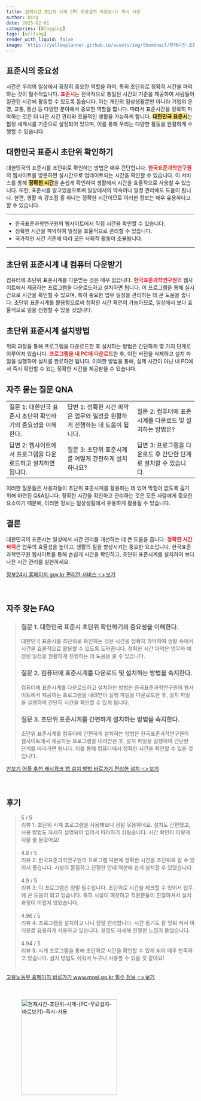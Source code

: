 ```yaml
---
title: 현재시간 초단위 시계 (PC 무료설치 바로보기) 즉시 사용
author: bing
date: 2025-02-01
categories: [Blogging]
tags: [writing]
render_with_liquid: false
image: 'https://yellowplanner.github.io/assets/img/thumbnail/현재시간-초단위-시계-(PC-무료설치-바로보기)-즉시-사용.webp'
---
```



<h2 id='표준시의 중요성'>표준시의 중요성</h2>

<p>시간은 우리의 일상에서 굉장히 중요한 역할을 하며, 특히 초단위로 정확히 시간을 파악하는 것이 필수적입니다. <b><span style="color: #ee2323;">표준시</span></b>는 전국적으로 통일된 시간의 기준을 제공하여 사람들이 일관된 시간에 활동할 수 있도록 돕습니다. 이는 개인의 일상생활뿐만 아니라 기업의 운영, 교통, 통신 등 다양한 분야에서 중요한 역할을 합니다. 따라서 표준시간을 정확히 파악하는 것은 더 나은 시간 관리와 효율적인 생활을 가능하게 합니다. <b><span style="background-color: #ffe066;">대한민국 표준시</span></b>는 협정 세계시를 기준으로 설정되어 있으며, 이를 통해 우리는 다양한 활동을 원활하게 수행할 수 있습니다.</p>

<h2 id='대한민국 표준시 초단위 확인하기'>대한민국 표준시 초단위 확인하기</h2>

<p>대한민국의 표준시를 초단위로 확인하는 방법은 매우 간단합니다. <b><span style="color: #ee2323;">한국표준과학연구원</span></b>의 웹사이트를 방문하면 실시간으로 업데이트되는 시간을 확인할 수 있습니다. 이 서비스를 통해 <b><span style="background-color: #ffe066;">정확한 시간</span></b>을 손쉽게 확인하여 생활에서 시간을 효율적으로 사용할 수 있습니다. 또한, 표준시를 알고있음으로써 일상에서의 약속이나 일정 관리에도 도움이 됩니다. 한편, 생활 속 강조점 중 하나는 정확한 시간이므로 이러한 정보는 매우 유용하다고 할 수 있습니다.</p>

<hr />

<ul>
    <li>한국표준과학연구원의 웹사이트에서 직접 시간을 확인할 수 있습니다.</li>
    <li>정확한 시간을 파악하여 일정을 효율적으로 관리할 수 있습니다.</li>
    <li>국가적인 시간 기준에 따라 모든 사회적 활동이 조율됩니다.</li>
</ul>

<hr />

<h2 id='초단위 표준시계 내 컴퓨터 다운받기'>초단위 표준시계 내 컴퓨터 다운받기</h2>

<p>컴퓨터에 초단위 표준시계를 다운받는 것은 매우 쉽습니다. <b><span style="color: #ee2323;">한국표준과학연구원</span></b>의 웹사이트에서 제공하는 프로그램을 다운로드하고 설치하면 됩니다. 이 프로그램을 통해 실시간으로 시간을 확인할 수 있으며, 특히 중요한 업무 일정을 관리하는 데 큰 도움을 줍니다. 초단위 표준시계를 활용함으로써 정확한 시간 확인이 가능하므로, 일상에서 보다 효율적으로 일을 진행할 수 있을 것입니다.</p>

<h2 id='초단위 표준시계 설치방법'>초단위 표준시계 설치방법</h2>

<p>위의 과정을 통해 프로그램을 다운로드한 후 설치하는 방법은 간단하게 몇 가지 단계로 이루어져 있습니다. <b><span style="color: #ee2323;">프로그램을 내 PC에 다운로드</span></b>한 후, 이전 버전을 삭제하고 설치 파일을 실행하여 설치를 완료하면 됩니다. 이러한 방법을 통해, 실제 시간이 아닌 내 PC에서 즉시 확인할 수 있는 정확한 시간을 제공받을 수 있습니다.</p>

<h2 id='자주 묻는 질문 QNA'>자주 묻는 질문 QNA</h2>

<table>
    <tr>
        <td>질문 1: 대한민국 표준시 초단위 확인하기의 중요성을 이해한다.</td>
        <td>답변 1: 정확한 시간 파악은 업무와 일정을 원활하게 진행하는 데 도움이 됩니다.</td>
        <td>질문 2: 컴퓨터에 표준시계를 다운로드 및 설치하는 방법은?</td>
    </tr>
    <tr>
        <td>답변 2: 웹사이트에서 프로그램을 다운로드하고 설치하면 됩니다.</td>
        <td>질문 3: 초단위 표준시계를 어떻게 간편하게 설치하나요?</td>
        <td>답변 3: 프로그램을 다운로드 후 간단한 단계로 설치할 수 있습니다.</td>
    </tr>
</table>

<p>이러한 질문들은 사용자들이 초단위 표준시계를 활용하는 데 있어 막힘이 없도록 돕기 위해 마련된 Q&A입니다. 정확한 시간을 확인하고 관리하는 것은 모든 사람에게 중요한 요소이기 때문에, 이러한 정보는 일상생활에서 유용하게 활용될 수 있습니다.</p>

<h2 id='결론'>결론</h2>

<p>대한민국의 표준시는 일상에서 시간 관리를 개선하는 데 큰 도움을 줍니다. <b><span style="color: #ee2323;">정확한 시간 파악</span></b>은 업무의 효율성을 높이고, 생활의 질을 향상시키는 중요한 요소입니다. 한국표준과학연구원 웹사이트를 통해 손쉽게 시간을 확인하고, 초단위 표준시계를 설치하여 보다 나은 시간 관리를 실현하세요.</p>


<p><a class="click-button" title="정부24시 홈페이지 gov.kr 편리한 서비스" href="https://yellowplanner.github.io/posts/%EC%A0%95%EB%B6%8024%EC%8B%9C-%ED%99%88%ED%8E%98%EC%9D%B4%EC%A7%80-gov.kr-%ED%8E%B8%EB%A6%AC%ED%95%9C-%EC%84%9C%EB%B9%84%EC%8A%A4/" rel="dofollow">정부24시 홈페이지 gov.kr 편리한 서비스 👈 보기</a></p><br>
<h2 id='자주_찾는_FAQ'>자주 찾는 FAQ</h2>
<div itemscope="" itemtype="https://schema.org/FAQPage"> 
<blockquote> 
<div itemscope="" itemprop="mainEntity" itemtype="https://schema.org/Question"> 
<h3 itemprop="name">질문 1. 대한민국 표준시 초단위 확인하기의 중요성을 이해한다.</h3> 
<div itemscope="" itemprop="acceptedAnswer" itemtype="https://schema.org/Answer"> 
<span itemprop="text"> 
<p>대한민국 표준시를 초단위로 확인하는 것은 시간을 정확히 파악하여 생활 속에서 시간을 효율적으로 활용할 수 있도록 도와줍니다. 정확한 시간 파악은 업무와 예정된 일정을 원활하게 진행하는 데 도움을 줄 수 있습니다.</p> 
</span> 
</div> 
</div> 
<div itemscope="" itemprop="mainEntity" itemtype="https://schema.org/Question"> 
<h3 itemprop="name">질문 2. 컴퓨터에 표준시계를 다운로드 및 설치하는 방법을 숙지한다.</h3> 
<div itemscope="" itemprop="acceptedAnswer" itemtype="https://schema.org/Answer"> 
<span itemprop="text"> 
<p>컴퓨터에 표준시계를 다운로드하고 설치하는 방법은 한국표준과학연구원의 웹사이트에서 제공하는 프로그램을 내려받아 실행 파일을 다운로드한 후, 설치 파일을 실행하여 간단히 시간을 확인할 수 있게 됩니다.</p> 
</span> 
</div> 
</div> 
<div itemscope="" itemprop="mainEntity" itemtype="https://schema.org/Question"> 
<h3 itemprop="name">질문 3. 초단위 표준시계를 간편하게 설치하는 방법을 숙지한다.</h3> 
<div itemscope="" itemprop="acceptedAnswer" itemtype="https://schema.org/Answer"> 
<span itemprop="text"> 
<p>초단위 표준시계를 컴퓨터에 간편하게 설치하는 방법은 한국표준과학연구원의 웹사이트에서 제공하는 프로그램을 내려받은 후, 설치 파일을 실행하여 간단한 단계를 따라가면 됩니다. 이를 통해 컴퓨터에서 정확한 시간을 확인할 수 있을 것입니다.</p> 
</span> 
</div> 
</div> 
</blockquote> 
</div>
<p><a class="click-button" title="만보기 어플 추천 캐시워크 앱 설치 방법 바로가기 편리한 설치" href="https://yellowplanner.github.io/posts/%EB%A7%8C%EB%B3%B4%EA%B8%B0-%EC%96%B4%ED%94%8C-%EC%B6%94%EC%B2%9C-%EC%BA%90%EC%8B%9C%EC%9B%8C%ED%81%AC-%EC%95%B1-%EC%84%A4%EC%B9%98-%EB%B0%A9%EB%B2%95-%EB%B0%94%EB%A1%9C%EA%B0%80%EA%B8%B0-%ED%8E%B8%EB%A6%AC%ED%95%9C-%EC%84%A4%EC%B9%98/" rel="dofollow">만보기 어플 추천 캐시워크 앱 설치 방법 바로가기 편리한 설치 👈 보기</a></p><br>
<h2 id='후기'>후기</h2>
<div itemscope itemtype="https://schema.org/Product">
  <blockquote>
  <div itemprop="review" itemscope itemtype="https://schema.org/Review">
      <div itemprop="reviewRating" itemscope itemtype="https://schema.org/Rating"> <span itemprop="ratingValue">5</span> / <span itemprop="bestRating">5</span> </div>
      <span itemprop="reviewBody">리뷰 1: 초단위 시계 프로그램을 사용해보니 정말 유용하네요. 설치도 간편했고, 사용 방법도 자세히 설명되어 있어서 따라하기 쉬웠습니다. 시간 확인이 이렇게 쉬울 줄 몰랐어요!</span>
  </div>
  <br>
  <div itemprop="review" itemscope itemtype="https://schema.org/Review">
      <div itemprop="reviewRating" itemscope itemtype="https://schema.org/Rating"> <span itemprop="ratingValue">4.8</span> / <span itemprop="bestRating">5</span> </div>
      <span itemprop="reviewBody">리뷰 2: 한국표준과학연구원의 프로그램 덕분에 정확한 시간을 초단위로 알 수 있어서 좋습니다. 시설이 깔끔하고 친절한 안내 덕분에 쉽게 설치할 수 있었습니다.</span>
  </div>
  <br>
  <div itemprop="review" itemscope itemtype="https://schema.org/Review">
      <div itemprop="reviewRating" itemscope itemtype="https://schema.org/Rating"> <span itemprop="ratingValue">4.9</span> / <span itemprop="bestRating">5</span> </div>
      <span itemprop="reviewBody">리뷰 3: 이 프로그램은 정말 필수입니다. 초단위로 시간을 체크할 수 있어서 업무에 큰 도움이 되고 있습니다. 특히 시설이 깨끗하고 직원분들이 친절하셔서 설치 과정이 어렵지 않았습니다.</span>
  </div>
  <br>
  <div itemprop="review" itemscope itemtype="https://schema.org/Review">
      <div itemprop="reviewRating" itemscope itemtype="https://schema.org/Rating"> <span itemprop="ratingValue">4.96</span> / <span itemprop="bestRating">5</span> </div>
      <span itemprop="reviewBody">리뷰 4: 프로그램을 설치하고 나니 정말 편리합니다. 시간 동기도 잘 맞춰 져서 여러모로 유용하게 사용하고 있습니다. 설명도 자세해 친절한 느낌이 들었습니다.</span>
  </div>
  <br>
  <div itemprop="review" itemscope itemtype="https://schema.org/Review">
      <div itemprop="reviewRating" itemscope itemtype="https://schema.org/Rating"> <span itemprop="ratingValue">4.94</span> / <span itemprop="bestRating">5</span> </div>
      <span itemprop="reviewBody">리뷰 5: 시계 프로그램을 통해 초단위로 시간을 확인할 수 있게 되어 매우 만족하고 있습니다. 설치 방법도 쉬워서 누구나 사용할 수 있을 것 같아요!</span>
  </div>
  <br>
  </blockquote>
</div>
<p><a class="click-button" title="고용노동부 홈페이지 바로가기 www.moel.go.kr 필수 정보" href="https://yellowplanner.github.io/posts/%EA%B3%A0%EC%9A%A9%EB%85%B8%EB%8F%99%EB%B6%80-%ED%99%88%ED%8E%98%EC%9D%B4%EC%A7%80-%EB%B0%94%EB%A1%9C%EA%B0%80%EA%B8%B0-www.moel.go.kr-%ED%95%84%EC%88%98-%EC%A0%95%EB%B3%B4/" rel="dofollow">고용노동부 홈페이지 바로가기 www.moel.go.kr 필수 정보 👈 보기</a></p><br>
<figure class="image"><img src="https://yellowplanner.github.io/assets/img/thumbnail/현재시간-초단위-시계-(PC-무료설치-바로보기)-즉시-사용.webp" alt="현재시간-초단위-시계-(PC-무료설치-바로보기)-즉시-사용" width="256" height="256"></figure>